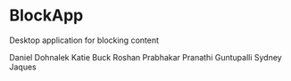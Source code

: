 # BlockApp
Desktop application for blocking content

Daniel Dohnalek
Katie Buck
Roshan Prabhakar
Pranathi Guntupalli
Sydney Jaques

